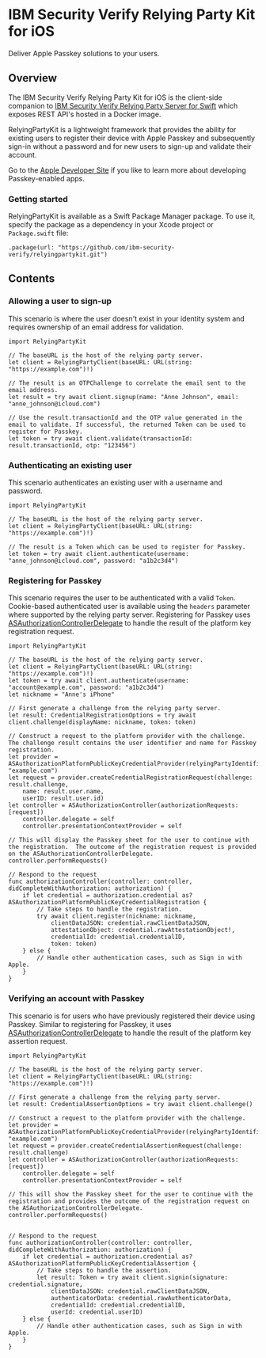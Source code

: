 # IBM Security Verify Relying Party Kit for iOS

Deliver Apple Passkey solutions to your users.

## Overview


The IBM Security Verify Relying Party Kit for iOS is the client-side companion to [IBM Security Verify Relying Party Server for Swift](https://github.com/ibm-security-verify/relying-party-server) which exposes REST API's hosted in a Docker image. 

RelyingPartyKit is a lightweight framework that provides the ability for existing users to register their device with Apple Passkey and subsequently sign-in without a password and for new users to sign-up and validate their account.

Go to the [Apple Developer Site](https://developer.apple.com/documentation/authenticationservices/connecting_to_a_service_with_passkeys) if you like to learn more about developing Passkey-enabled apps.

### Getting started

RelyingPartyKit is available as a Swift Package Manager package.  To use it, specify the package as a dependency in your Xcode project or `Package.swift` file:

```
.package(url: "https://github.com/ibm-security-verify/relyingpartykit.git")
```

## Contents

### Allowing a user to sign-up
This scenario is where the user doesn't exist in your identity system and requires ownership of an email address for validation.

```
import RelyingPartyKit

// The baseURL is the host of the relying party server.
let client = RelyingPartyClient(baseURL: URL(string: "https://example.com")!)

// The result is an OTPChallenge to correlate the email sent to the email address.
let result = try await client.signup(name: "Anne Johnson", email: "anne_johnson@icloud.com")

// Use the result.transactionId and the OTP value generated in the email to validate. If successful, the returned Token can be used to register for Passkey.
let token = try await client.validate(transactionId: result.transactionId, otp: "123456")
```

### Authenticating an existing user
This scenario authenticates an existing user with a username and password.

```
import RelyingPartyKit

// The baseURL is the host of the relying party server.
let client = RelyingPartyClient(baseURL: URL(string: "https://example.com")!)

// The result is a Token which can be used to register for Passkey.
let token = try await client.authenticate(username: "anne_johnson@icloud.com", password: "a1b2c3d4")
```

### Registering for Passkey
This scenario requires the user to be authenticated with a valid `Token`.  Cookie-based authenticated user is available using the `headers` parameter where supported by the relying party server.  Registering for Passkey uses [ASAuthorizationControllerDelegate](https://developer.apple.com/documentation/authenticationservices/asauthorizationcontrollerdelegate/) to handle the result of the platform key registration request.

```
import RelyingPartyKit

// The baseURL is the host of the relying party server.
let client = RelyingPartyClient(baseURL: URL(string: "https://example.com")!)
let token = try await client.authenticate(username: "account@example.com", password: "a1b2c3d4")
let nickname = "Anne's iPhone"

// First generate a challenge from the relying party server.
let result: CredentialRegistrationOptions = try await client.challenge(displayName: nickname, token: token)

// Construct a request to the platform provider with the challenge. The challenge result contains the user identifier and name for Passkey registration.
let provider = ASAuthorizationPlatformPublicKeyCredentialProvider(relyingPartyIdentifier: "example.com")
let request = provider.createCredentialRegistrationRequest(challenge: result.challenge, 
    name: result.user.name,
    userID: result.user.id)
let controller = ASAuthorizationController(authorizationRequests: [request])
    controller.delegate = self
    controller.presentationContextProvider = self

// This will display the Passkey sheet for the user to continue with the registration.  The outcome of the registration request is provided on the ASAuthorizationControllerDelegate.
controller.performRequests()

// Respond to the request
func authorizationController(controller: controller, didCompleteWithAuthorization: authorization) {
    if let credential = authorization.credential as? ASAuthorizationPlatformPublicKeyCredentialRegistration {
        // Take steps to handle the registration.
        try await client.register(nickname: nickname,
            clientDataJSON: credential.rawClientDataJSON,
            attestationObject: credential.rawAttestationObject!,
            credentialId: credential.credentialID,
            token: token)
    } else {
        // Handle other authentication cases, such as Sign in with Apple.
    }
}
```

### Verifying an account with Passkey
This scenario is for users who have previously registered their device using Passkey. Similar to registering for Passkey, it uses [ASAuthorizationControllerDelegate](https://developer.apple.com/documentation/authenticationservices/asauthorizationcontrollerdelegate/) to handle the result of the platform key assertion request.

```
import RelyingPartyKit

// The baseURL is the host of the relying party server.
let client = RelyingPartyClient(baseURL: URL(string: "https://example.com")!)

// First generate a challenge from the relying party server.
let result: CredentialAssertionOptions = try await client.challenge()

// Construct a request to the platform provider with the challenge.
let provider = ASAuthorizationPlatformPublicKeyCredentialProvider(relyingPartyIdentifier: "example.com")
let request = provider.createCredentialAssertionRequest(challenge: result.challenge)
let controller = ASAuthorizationController(authorizationRequests: [request])
    controller.delegate = self
    controller.presentationContextProvider = self

// This will show the Passkey sheet for the user to continue with the registration and provides the outcome of the registration request on the ASAuthorizationControllerDelegate.
controller.performRequests()


// Respond to the request
func authorizationController(controller: controller, didCompleteWithAuthorization: authorization) {
    if let credential = authorization.credential as? ASAuthorizationPlatformPublicKeyCredentialAssertion {
        // Take steps to handle the assertion.
        let result: Token = try await client.signin(signature: credential.signature,
            clientDataJSON: credential.rawClientDataJSON,
            authenticatorData: credential.rawAuthenticatorData,
            credentialId: credential.credentialID,
            userId: credential.userID)
    } else {
        // Handle other authentication cases, such as Sign in with Apple.
    }
}
```

